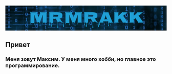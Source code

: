 ![Name](https://github.com/MrMrakk/MrMrakk/blob/main/name2.png)

## Привет
### Меня зовут Максим. У меня много хобби, но главное это программирование.


